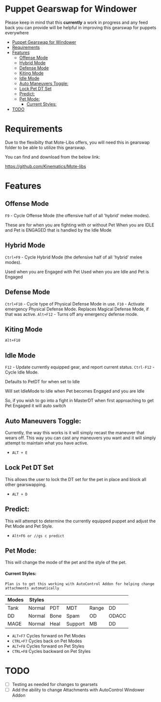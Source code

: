# Puppet Gearswap for Windower
Please keep in mind that this **currently** a work in progress and any feed back you can provide will be helpful in improving this gearswap for puppets everywhere

- [Puppet Gearswap for Windower](#puppet-gearswap-for-windower)
- [Requirements](#requirements)
- [Features](#features)
  - [Offense Mode](#offense-mode)
  - [Hybrid Mode](#hybrid-mode)
  - [Defense Mode](#defense-mode)
  - [Kiting Mode](#kiting-mode)
  - [Idle Mode](#idle-mode)
  - [Auto Maneuvers Toggle:](#auto-maneuvers-toggle)
  - [Lock Pet DT Set](#lock-pet-dt-set)
  - [Predict:](#predict)
  - [Pet Mode:](#pet-mode)
      - [Current Styles:](#current-styles)
- [TODO](#todo)


# Requirements
Due to the flexibilty that Mote-Libs offers, you will need this in gearswap folder to be able to utilize this gearswap.

You can find and download from the below link:

https://github.com/Kinematics/Mote-libs

# Features

## Offense Mode
`F9` - Cycle Offense Mode (the offensive half of all 'hybrid' melee modes).

These are for when you are fighting with or without Pet
When you are IDLE and Pet is ENGAGED that is handled by the Idle Mode

## Hybrid Mode
`Ctrl+F9` - Cycle Hybrid Mode (the defensive half of all 'hybrid' melee modes).

Used when you are Engaged with Pet
Used when you are Idle and Pet is Engaged

## Defense Mode
`Ctrl+F10` - Cycle type of Physical Defense Mode in use.
`F10` - Activate emergency Physical Defense Mode. Replaces Magical Defense Mode, if that was active.
`Alt+F12` - Turns off any emergency defense mode.

## Kiting Mode
`Alt+F10` 

## Idle Mode
`F12` - Update currently equipped gear, and report current status.
`Ctrl-F12` - Cycle Idle Mode.

Defaults to PetDT for when set to Idle
        
Will set IdleMode to Idle when Pet becomes Engaged and you are Idle

So, if you wish to go into a fight in MasterDT when first approaching to get Pet Engaged it will auto switch

## Auto Maneuvers Toggle:
Currently, the way this works is it will simply recast the maneuver that wears off. This way you can cast any maneuvers you want and it will simply attempt to maintain what you have active.
- `ALT + E`

## Lock Pet DT Set
This allows the user to lock the DT set for the pet in place and block all other gearswapping.
- `ALT + D`
  
## Predict:
This will attempt to determine the currently equipped puppet and adjust the Pet Mode and Pet Style.
- `Alt+F6 or //gs c predict`
 
## Pet Mode:
This will change the mode of the pet and the style of the pet.


#### Current Styles:
`Plan is to get this working with AutoControl Addon for helping change attachments automatically`

| Modes | Styles |||||
|-------|--------|-------|---------|-------|-------|
| Tank  | Normal | PDT   | MDT     | Range | DD    |
| DD    | Normal | Bone  | Spam    | OD    | ODACC |
| MAGE  | Normal | Heal  | Support | MB    | DD    |

- `ALT+F7` Cycles forward on Pet Modes
- `CTRL+F7` Cycles back on Pet Modes 
- `ALT+F8` Cycles forward on Pet Styles
- `CTRL+F8` Cycles backward on Pet Styles

# TODO
- [ ] Testing as needed for changes to gearsets
- [ ] Add the ability to change Attachments with AutoControl Windower Addon